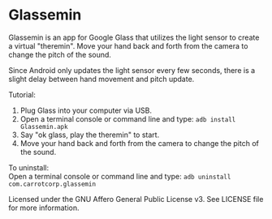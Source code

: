 Glassemin
=========

Glassemin is an app for Google Glass that utilizes the light sensor to create a virtual "theremin". Move your hand back and forth from the camera to change the pitch of the sound.

Since Android only updates the light sensor every few seconds, there is a slight delay between hand movement and pitch update.

Tutorial:  
1. Plug Glass into your computer via USB.  
2. Open a terminal console or command line and type: ```adb install Glassemin.apk```  
3. Say "ok glass, play the theremin" to start.  
4. Move your hand back and forth from the camera to change the pitch of the sound.  

To uninstall:  
Open a terminal console or command line and type: ```adb uninstall com.carrotcorp.glassemin```

Licensed under the GNU Affero General Public License v3. See LICENSE file for more information.
